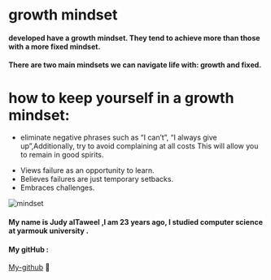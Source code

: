 # growth mindset
#### developed  have a growth mindset. They tend to achieve more than those with a more fixed mindset.
#### There are two main mindsets we can navigate life with: growth and fixed.

# how to keep yourself in a growth mindset:
* eliminate negative phrases such as “I can’t”, “I always give up”,Additionally, try to avoid complaining at all costs This will allow you to remain in good spirits.
- Views failure as an opportunity to learn.
- Believes failures are just temporary setbacks.
- Embraces challenges.

![mindset](https://metrifit.com/wp-content/uploads/2020/08/growthmindsetlandscape.jpg)




#### My name is Judy alTaweel ,I am 23 years ago, I studied computer science at yarmouk university .
#### My gitHub :
[My-github](https://github.com/judyal-taweel)
:black_heart:
